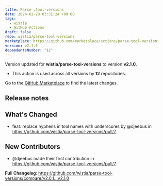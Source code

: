 ```yaml
---
title: Parse .tool-versions
date: 2024-02-28 03:31:24 +00:00
tags:
  - wistia
  - GitHub Actions
draft: false
repo: wistia/parse-tool-versions
marketplace: https://github.com/marketplace/actions/parse-tool-versions
version: v2.1.0
dependentsNumber: "12"
---
```



Version updated for **wistia/parse-tool-versions** to version **v2.1.0**.
- This action is used across all versions by **12** repositories.

Go to the [GitHub Marketplace](https://github.com/marketplace/actions/parse-tool-versions) to find the latest changes.

## Release notes

## What's Changed
* feat: replace hyphens in tool names with underscores by @djeebus in https://github.com/wistia/parse-tool-versions/pull/7

## New Contributors
* @djeebus made their first contribution in https://github.com/wistia/parse-tool-versions/pull/7

**Full Changelog**: https://github.com/wistia/parse-tool-versions/compare/v2.0.1...v2.1.0
